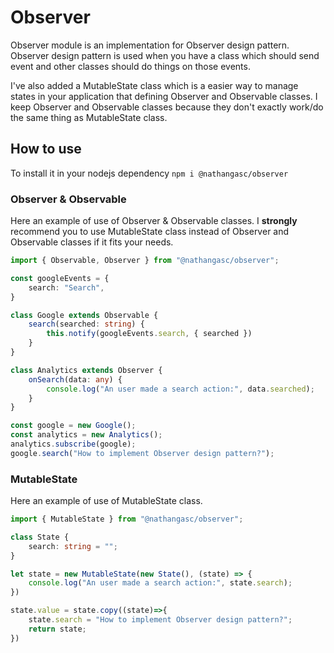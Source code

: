 # Observer
Observer module is an implementation for Observer design pattern. Observer design pattern is used when you have a class which should send event and other classes should do things on those events. 

I've also added a MutableState class which is a easier way to manage states in your application that defining Observer and Observable classes. I keep Observer and Observable classes because they don't exactly work/do the same thing as MutableState class.

## How to use
To install it in your nodejs dependency `npm i @nathangasc/observer`

### Observer & Observable
Here an example of use of Observer & Observable classes. I **strongly** recommend you to use MutableState class instead of Observer and Observable classes if it fits your needs.
```ts
import { Observable, Observer } from "@nathangasc/observer";

const googleEvents = {
    search: "Search",
}

class Google extends Observable {
    search(searched: string) {
        this.notify(googleEvents.search, { searched })
    }
}

class Analytics extends Observer {
    onSearch(data: any) {
        console.log("An user made a search action:", data.searched);
    }
}

const google = new Google();
const analytics = new Analytics();
analytics.subscribe(google);
google.search("How to implement Observer design pattern?");
```

### MutableState
Here an example of use of MutableState class.
```ts
import { MutableState } from "@nathangasc/observer";

class State {
    search: string = "";
}

let state = new MutableState(new State(), (state) => {
    console.log("An user made a search action:", state.search);
})

state.value = state.copy((state)=>{
    state.search = "How to implement Observer design pattern?";
    return state;
})
```